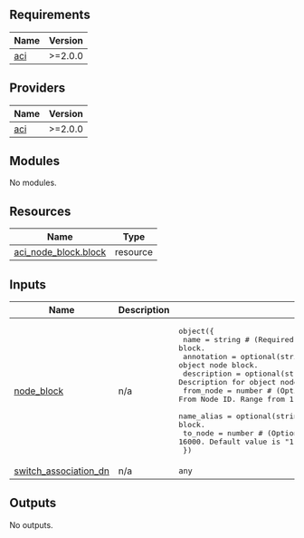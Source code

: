 <!-- BEGIN_TF_DOCS -->
## Requirements

| Name | Version |
|------|---------|
| <a name="requirement_aci"></a> [aci](#requirement\_aci) | >=2.0.0 |

## Providers

| Name | Version |
|------|---------|
| <a name="provider_aci"></a> [aci](#provider\_aci) | >=2.0.0 |

## Modules

No modules.

## Resources

| Name | Type |
|------|------|
| [aci_node_block.block](https://registry.terraform.io/providers/CiscoDevNet/aci/latest/docs/resources/node_block) | resource |

## Inputs

| Name | Description | Type | Default | Required |
|------|-------------|------|---------|:--------:|
| <a name="input_node_block"></a> [node\_block](#input\_node\_block) | n/a | <pre>object({<br>    name        = string # (Required) Name of Object node block.<br>    annotation  = optional(string) # (Optional) Annotation for object node block.<br>    description = optional(string) # (Optional) Description for object node block.<br>    from_node   = number # (Optional) From Node ID. Range from 1 to 16000. Default value is "1".<br>    name_alias  = optional(string) # (Optional) Name alias for object node block.<br>    to_node     = number # (Optional) To node ID. Range from 1 to 16000. Default value is "1".<br>  })</pre> | n/a | yes |
| <a name="input_switch_association_dn"></a> [switch\_association\_dn](#input\_switch\_association\_dn) | n/a | `any` | n/a | yes |

## Outputs

No outputs.
<!-- END_TF_DOCS -->